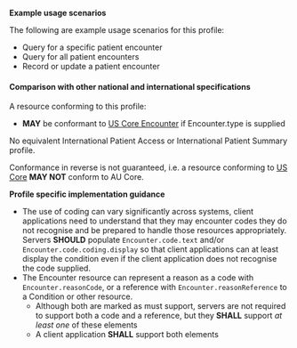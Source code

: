 **Example usage scenarios**

The following are example usage scenarios for this profile:

- Query for a specific patient encounter
- Query for all patient encounters
- Record or update a patient encounter


#### Comparison with other national and international specifications

A resource conforming to this profile:
- **MAY** be conformant to [US Core Encounter](http://hl7.org/fhir/us/core/StructureDefinition/us-core-encounter) if Encounter.type is supplied

No equivalent International Patient Access or International Patient Summary profile.

Conformance in reverse is not guaranteed, i.e. a resource conforming to [US Core](http://hl7.org/fhir/us/core) **MAY NOT** conform to AU Core.


**Profile specific implementation guidance**
- The use of coding can vary significantly across systems, client applications need to understand that they may encounter codes they do not recognise and be prepared to handle those resources appropriately. Servers **SHOULD** populate `Encounter.code.text` and/or `Encounter.code.coding.display` so that client applications can at least display the condition even if the client application does not recognise the code supplied. 
- The Encounter resource can represent a reason as a code with `Encounter.reasonCode`, or a reference with `Encounter.reasonReference` to a Condition or other resource.
  - Although both are marked as must support, servers are not required to support both a code and a reference, but they **SHALL** support *at least one* of these elements
  - A client application **SHALL** support both elements






